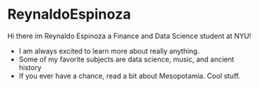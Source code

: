 # ReynaldoEspinoza
Hi there im Reynaldo Espinoza a Finance and Data Science student at NYU!

- I am always excited to learn more about really anything.
- Some of my favorite subjects are data science, music, and ancient history
- If you ever have a chance, read a bit about Mesopotamia. Cool stuff. 
